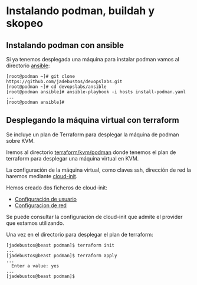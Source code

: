 # Instalando podman, buildah y skopeo

## Instalando podman con ansible

Si ya tenemos desplegada una máquina para instalar podman vamos al directorio [ansible](../ansible):

```console
[root@podman ~]# git clone https://github.com/jadebustos/devopslabs.git
[root@podman ~]# cd devopslabs/ansible
[root@podman ansible]# ansible-playbook -i hosts install-podman.yaml 
...
[root@podman ansible]#
```
## Desplegando la máquina virtual con terraform

Se incluye un plan de Terraform para desplegar la máquina de podman sobre KVM.

Iremos al directorio [terraform/kvm/podman](../terraform/kvm/podman) donde tenemos el plan de terraform para desplegar una máquina virtual en KVM.

La configuración de la máquina virtual, como claves ssh, dirección de red la haremos mediante [cloud-init](../doc-apoyo/cloud-init.md).

Hemos creado dos ficheros de cloud-init:

+ [Configuración de usuario](../terraform/kvm/podman/user_config.cfg)
+ [Configuracion de red](../terraform/kvm/podman/network_config.cfg)

Se puede consultar la configuración de cloud-init que admite el provider que estamos utilizando.

Una vez en el directorio para desplegar el plan de terraform:

```console
[jadebustos@beast podman]$ terraform init
...
[jadebustos@beast podman]$ terraform apply
...
  Enter a value: yes
...
[jadebustos@beast podman]$
```

